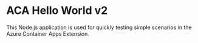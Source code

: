 # ACA Hello World v2

This Node.js application is used for quickly testing simple scenarios in the Azure Container Apps Extension.